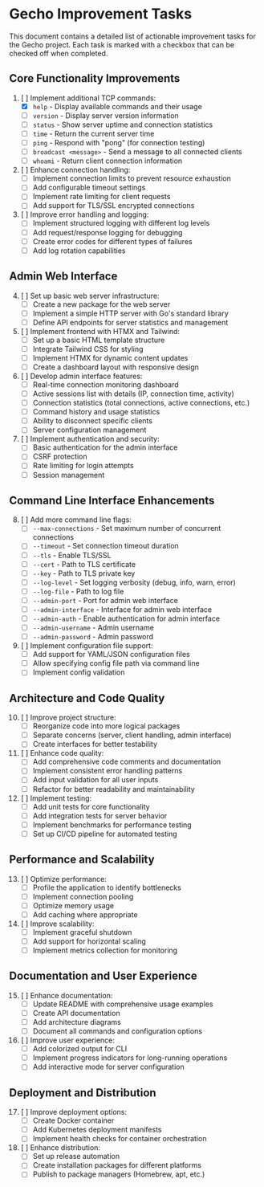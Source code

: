 # Gecho Improvement Tasks

This document contains a detailed list of actionable improvement tasks for the Gecho project. Each task is marked with a checkbox that can be checked off when completed.

## Core Functionality Improvements

1. [ ] Implement additional TCP commands:
   - [x] `help` - Display available commands and their usage
   - [ ] `version` - Display server version information
   - [ ] `status` - Show server uptime and connection statistics
   - [ ] `time` - Return the current server time
   - [ ] `ping` - Respond with "pong" (for connection testing)
   - [ ] `broadcast <message>` - Send a message to all connected clients
   - [ ] `whoami` - Return client connection information

2. [ ] Enhance connection handling:
   - [ ] Implement connection limits to prevent resource exhaustion
   - [ ] Add configurable timeout settings
   - [ ] Implement rate limiting for client requests
   - [ ] Add support for TLS/SSL encrypted connections

3. [ ] Improve error handling and logging:
   - [ ] Implement structured logging with different log levels
   - [ ] Add request/response logging for debugging
   - [ ] Create error codes for different types of failures
   - [ ] Add log rotation capabilities

## Admin Web Interface

4. [ ] Set up basic web server infrastructure:
   - [ ] Create a new package for the web server
   - [ ] Implement a simple HTTP server with Go's standard library
   - [ ] Define API endpoints for server statistics and management

5. [ ] Implement frontend with HTMX and Tailwind:
   - [ ] Set up a basic HTML template structure
   - [ ] Integrate Tailwind CSS for styling
   - [ ] Implement HTMX for dynamic content updates
   - [ ] Create a dashboard layout with responsive design

6. [ ] Develop admin interface features:
   - [ ] Real-time connection monitoring dashboard
   - [ ] Active sessions list with details (IP, connection time, activity)
   - [ ] Connection statistics (total connections, active connections, etc.)
   - [ ] Command history and usage statistics
   - [ ] Ability to disconnect specific clients
   - [ ] Server configuration management

7. [ ] Implement authentication and security:
   - [ ] Basic authentication for the admin interface
   - [ ] CSRF protection
   - [ ] Rate limiting for login attempts
   - [ ] Session management

## Command Line Interface Enhancements

8. [ ] Add more command line flags:
   - [ ] `--max-connections` - Set maximum number of concurrent connections
   - [ ] `--timeout` - Set connection timeout duration
   - [ ] `--tls` - Enable TLS/SSL
   - [ ] `--cert` - Path to TLS certificate
   - [ ] `--key` - Path to TLS private key
   - [ ] `--log-level` - Set logging verbosity (debug, info, warn, error)
   - [ ] `--log-file` - Path to log file
   - [ ] `--admin-port` - Port for admin web interface
   - [ ] `--admin-interface` - Interface for admin web interface
   - [ ] `--admin-auth` - Enable authentication for admin interface
   - [ ] `--admin-username` - Admin username
   - [ ] `--admin-password` - Admin password

9. [ ] Implement configuration file support:
   - [ ] Add support for YAML/JSON configuration files
   - [ ] Allow specifying config file path via command line
   - [ ] Implement config validation

## Architecture and Code Quality

10. [ ] Improve project structure:
    - [ ] Reorganize code into more logical packages
    - [ ] Separate concerns (server, client handling, admin interface)
    - [ ] Create interfaces for better testability

11. [ ] Enhance code quality:
    - [ ] Add comprehensive code comments and documentation
    - [ ] Implement consistent error handling patterns
    - [ ] Add input validation for all user inputs
    - [ ] Refactor for better readability and maintainability

12. [ ] Implement testing:
    - [ ] Add unit tests for core functionality
    - [ ] Add integration tests for server behavior
    - [ ] Implement benchmarks for performance testing
    - [ ] Set up CI/CD pipeline for automated testing

## Performance and Scalability

13. [ ] Optimize performance:
    - [ ] Profile the application to identify bottlenecks
    - [ ] Implement connection pooling
    - [ ] Optimize memory usage
    - [ ] Add caching where appropriate

14. [ ] Improve scalability:
    - [ ] Implement graceful shutdown
    - [ ] Add support for horizontal scaling
    - [ ] Implement metrics collection for monitoring

## Documentation and User Experience

15. [ ] Enhance documentation:
    - [ ] Update README with comprehensive usage examples
    - [ ] Create API documentation
    - [ ] Add architecture diagrams
    - [ ] Document all commands and configuration options

16. [ ] Improve user experience:
    - [ ] Add colorized output for CLI
    - [ ] Implement progress indicators for long-running operations
    - [ ] Add interactive mode for server configuration

## Deployment and Distribution

17. [ ] Improve deployment options:
    - [ ] Create Docker container
    - [ ] Add Kubernetes deployment manifests
    - [ ] Implement health checks for container orchestration

18. [ ] Enhance distribution:
    - [ ] Set up release automation
    - [ ] Create installation packages for different platforms
    - [ ] Publish to package managers (Homebrew, apt, etc.)

